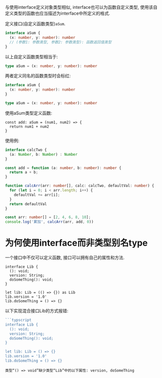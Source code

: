 与使用interface定义对象类型相似, interface也可以为函数自定义类型, 使用该自定义类型的函数也应当描述为interface中所定义的格式.

定义接口(自定义函数类型)`aSum`.
```typescript
interface aSum {
  (x: number, y: number): number
  // (参数1: 参数类型, 参数2: 参数类型): 函数返回值类型
}
```

以上自定义函数类型相当于:
```typescript
type aSum = (x: number, y: number): number
```
两者定义同名的函数类型时会标红:
```typescript
interface aSum {
  (x: number, y: number): number
}

type aSum = (x: number, y: number): number
```

使用aSum类型定义函数:
```tyepscript
const add: aSum = (num1, num2) => {
  return num1 + num2
}
```

使用例:
```typescript
interface calcTwo {
  (a: Number, b: Number) : Number
}

const add = function (a: number, b: number): number {
  return a + b;
}

function calcArr(arr: number[], calc: calcTwo, defaultVal: number) {
  for (let i = 0; i < arr.length; i++) {
    defaultVal += arr[i];
  }
  return defaultVal
}

const arr: number[] = [2, 4, 6, 8, 10];
console.log('累加', calcArr(arr, add, 0))
```

# 为何使用interface而非类型别名type
一个接口中不仅可以定义函数, 接口可以拥有自己的属性和方法.
```typscript
interface Lib {
  (): void;
  version: String;
  doSomeThing(): void;
}

let lib: Lib = (() => {}) as Lib
lib.version = '1.0'
lib.doSomeThing = () => {}
```

以下实现混合接口Lib的方式报错: 
```typescript
```typscript
interface Lib {
  (): void;
  version: String;
  doSomeThing(): void;
}

let lib: Lib = () => {}
lib.version = '1.0'
lib.doSomeThing = () => {}
```
```
类型“() => void”缺少类型“Lib”中的以下属性: version, doSomeThing
```
```
